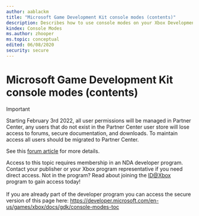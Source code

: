 ```yaml
---
author: aablackm
title: "Microsoft Game Development Kit console modes (contents)"
description: Describes how to use console modes on your Xbox Development Kits.
kindex: Console Modes
ms.author: zhooper
ms.topic: conceptual
edited: 06/08/2020
security: secure
---
```


# Microsoft Game Development Kit console modes (contents)
> [!IMPORTANT]
> Starting February 3rd 2022, all user permissions will be managed in Partner Center, any users that do not exist in the Partner Center user store will lose access to forums, secure documentation, and downloads. To maintain access all users should be migrated to Partner Center. <p></p>See this <a href="https://forums.xboxlive.com/articles/132187/breaking-change-user-access-for-forums-secure-docu.html">forum article</a> for more details.  

 Access to this topic requires membership in an NDA developer program. Contact your publisher or your Xbox program representative if you need direct access. Not in the program? Read about joining the <a href="https://www.xbox.com/Developers/id">ID@Xbox</a> program to gain access today!  <br/><br/>If you are already part of the developer program you can access the secure version of this page here: <a target="_blank" href="https://developer.microsoft.com/en-us/games/xbox/docs/gdk/console-modes-toc">https://developer.microsoft.com/en-us/games/xbox/docs/gdk/console-modes-toc</a>
